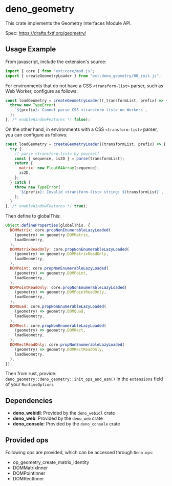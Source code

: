 # deno_geometry

This crate implements the Geometry Interfaces Module API.

Spec: https://drafts.fxtf.org/geometry/

## Usage Example

From javascript, include the extension's source:

```javascript
import { core } from "ext:core/mod.js";
import { createGeometryLoader } from "ext:deno_geometry/00_init.js";
```

For environments that do not have a CSS `<transform-list>` parser, such as Web
Worker, configure as follows:

```javascript
const loadGeometry = createGeometryLoader((_transformList, prefix) => {
  throw new TypeError(
    `${prefix}: Cannot parse CSS <transform-list> on Workers`,
  );
}, /* enableWindowFeatures */ false);
```

On the other hand, in environments with a CSS `<transform-list>` parser, you can
configure as follows:

```javascript
const loadGeometry = createGeometryLoader((transformList, prefix) => {
  try {
    // parse <transform-list> by yourself
    const { sequence, is2D } = parse(transformList);
    return {
      matrix: new Float64Array(sequence),
      is2D,
    };
  } catch {
    throw new TypeError(
      `${prefix}: Invalid <transform-list> string: ${transformList}`,
    );
  }
}, /* enableWindowFeatures */ true);
```

Then define to globalThis:

```javascript
Object.defineProperties(globalThis, {
  DOMMatrix: core.propNonEnumerableLazyLoaded(
    (geometry) => geometry.DOMMatrix,
    loadGeometry,
  ),
  DOMMatrixReadOnly: core.propNonEnumerableLazyLoaded(
    (geometry) => geometry.DOMMatrixReadOnly,
    loadGeometry,
  ),
  DOMPoint: core.propNonEnumerableLazyLoaded(
    (geometry) => geometry.DOMPoint,
    loadGeometry,
  ),
  DOMPointReadOnly: core.propNonEnumerableLazyLoaded(
    (geometry) => geometry.DOMPointReadOnly,
    loadGeometry,
  ),
  DOMQuad: core.propNonEnumerableLazyLoaded(
    (geometry) => geometry.DOMQuad,
    loadGeometry,
  ),
  DOMRect: core.propNonEnumerableLazyLoaded(
    (geometry) => geometry.DOMRect,
    loadGeometry,
  ),
  DOMRectReadOnly: core.propNonEnumerableLazyLoaded(
    (geometry) => geometry.DOMRectReadOnly,
    loadGeometry,
  ),
});
```

Then from rust, provide: `deno_geometry::deno_geometry::init_ops_and_esm()` in
the `extensions` field of your `RuntimeOptions`

## Dependencies

- **deno_webidl**: Provided by the `deno_webidl` crate
- **deno_web**: Provided by the `deno_web` crate
- **deno_console**: Provided by the `deno_console` crate

## Provided ops

Following ops are provided, which can be accessed through `Deno.ops`:

- op_geometry_create_matrix_identity
- DOMMatrixInner
- DOMPointInner
- DOMRectInner
